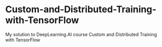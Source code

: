 # Custom-and-Distributed-Training-with-TensorFlow
My solution to DeepLearning.AI course Custom and Distributed Training with TensorFlow
